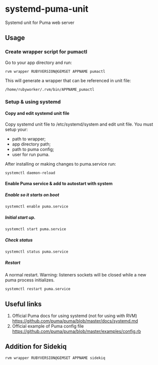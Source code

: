 # systemd-puma-unit
Systemd unit for Puma web server

## Usage

### Create wrapper script for pumactl

Go to your app directory and run:

```
rvm wrapper RUBYVERSION@GEMSET APPNAME pumactl
```
This will generate a wrapper that can be referenced in unit file:

```
/home/rubyworker/.rvm/bin/APPNAME_pumactl
```

### Setup & using systemd

#### Copy and edit systemd unit file

Copy systemd unit file to /etc/systemd/system and edit unit file. You must setup your:
  - path to wrapper;
  - app directory path;
  - path to puma config;
  - user for run puma.

After installing or making changes to puma.service run:
```
systemctl daemon-reload
```

#### Enable Puma service & add to autostart with system

##### Enable so it starts on boot
```
systemctl enable puma.service
```

##### Initial start up.
```
systemctl start puma.service
```

##### Check status
```
systemctl status puma.service
```

##### Restart
A normal restart. Warning: listeners sockets will be closed while a new puma process initializes.
```
systemctl restart puma.service
```


## Useful links

  1. Official Puma docs for using systemd (not for using with RVM) https://github.com/puma/puma/blob/master/docs/systemd.md
  2. Official example of Puma config file https://github.com/puma/puma/blob/master/examples/config.rb

## Addition for Sidekiq

```
rvm wrapper RUBYVERSION@GEMSET APPNAME sidekiq
```
